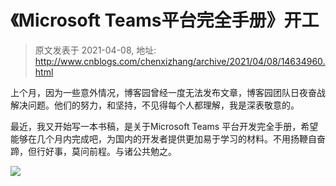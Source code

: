 # 《Microsoft Teams平台完全手册》开工 
> 原文发表于 2021-04-08, 地址: http://www.cnblogs.com/chenxizhang/archive/2021/04/08/14634960.html 


上个月，因为一些意外情况，博客园曾经一度无法发布文章，博客园团队日夜奋战解决问题。他们的努力，和坚持，不见得每个人都理解，我是深表敬意的。


最近，我又开始写一本书稿，是关于Microsoft Teams 平台开发完全手册，希望能够在几个月内完成吧，为国内的开发者提供更加易于学习的材料。不用扬鞭自奋蹄，但行好事，莫问前程。与诸公共勉之。


![](https://img2020.cnblogs.com/blog/9072/202104/9072-20210408212829118-1297971733.png)

